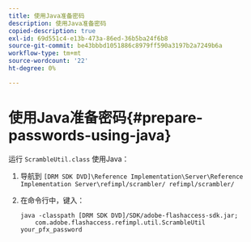 ```yaml
---
title: 使用Java准备密码
description: 使用Java准备密码
copied-description: true
exl-id: 69d551c4-e13b-473a-86ed-36b5ba24f6b8
source-git-commit: be43bbbd1051886c8979ff590a3197b2a7249b6a
workflow-type: tm+mt
source-wordcount: '22'
ht-degree: 0%

---
```


# 使用Java准备密码{#prepare-passwords-using-java}

运行 `ScrambleUtil.class` 使用Java：

1. 导航到 `[DRM SDK DVD]\Reference Implementation\Server\Reference Implementation Server\refimpl/scrambler/ refimpl/scrambler/`
1. 在命令行中，键入：

   ```
   java -classpath [DRM SDK DVD]/SDK/adobe-flashaccess-sdk.jar;  
       com.adobe.flashaccess.refimpl.util.ScrambleUtil your_pfx_password
   ```
